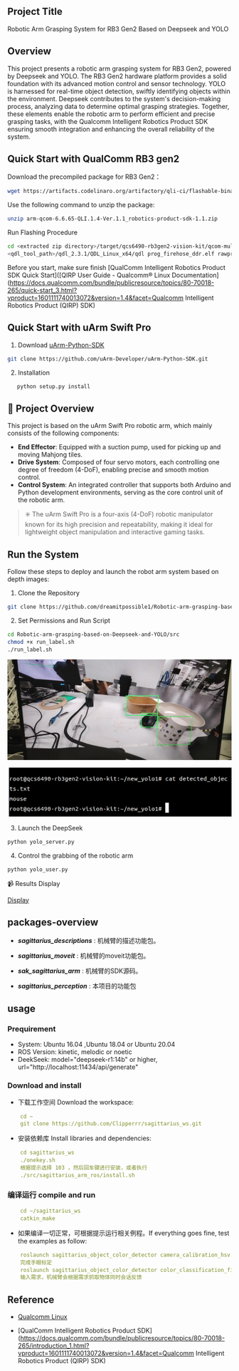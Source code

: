 ## Project Title
Robotic Arm Grasping System for RB3 Gen2 Based on Deepseek and YOLO

## Overview
This project presents a robotic arm grasping system for RB3 Gen2, powered by Deepseek and YOLO. The RB3 Gen2 hardware platform provides a solid foundation with its advanced motion control and sensor technology. YOLO is harnessed for real-time object detection, swiftly identifying objects within the environment. Deepseek contributes to the system's decision-making process, analyzing data to determine optimal grasping strategies. Together, these elements enable the robotic arm to perform efficient and precise grasping tasks, with the Qualcomm Intelligent Robotics Product SDK ensuring smooth integration and enhancing the overall reliability of the system.
## Quick Start with QualComm RB3 gen2
Download the precompiled package for RB3 Gen2：

```bash
wget https://artifacts.codelinaro.org/artifactory/qli-ci/flashable-binaries/qirpsdk/qcs6490-rb3gen2-vision-kit/arm-qcom-6.6.65-QLI.1.4-Ver.1.1_robotics-product-sdk-1.1.zip
```

Use the following command to unzip the package:
```bash
unzip arm-qcom-6.6.65-QLI.1.4-Ver.1.1_robotics-product-sdk-1.1.zip
```
 Run Flashing Procedure

```bash
cd <extracted zip directory>/target/qcs6490-rb3gen2-vision-kit/qcom-multimedia-image
<qdl_tool_path>/qdl_2.3.1/QDL_Linux_x64/qdl prog_firehose_ddr.elf rawprogram*.xml patch*.xml
```


Before you start, make sure finish [QualComm Intelligent Robotics Product SDK Quick Start]([QIRP User Guide - Qualcomm® Linux Documentation](https://docs.qualcomm.com/bundle/publicresource/topics/80-70018-265/quick-start_3.html?vproduct=1601111740013072&version=1.4&facet=Qualcomm Intelligent Robotics Product (QIRP) SDK)


## Quick Start with uArm Swift Pro

1. Download [uArm-Python-SDK](https://github.com/uArm-Developer/uArm-Python-SDK.git)


```bash
git clone https://github.com/uArm-Developer/uArm-Python-SDK.git
```
2. Installation
```bash
   python setup.py install
```

## 🦾 Project Overview

This project is based on the uArm Swift Pro robotic arm, which mainly consists of the following components:

- **End Effector**: Equipped with a suction pump, used for picking up and moving Mahjong tiles.
- **Drive System**: Composed of four servo motors, each controlling one degree of freedom (4-DoF), enabling precise and smooth motion control.
- **Control System**: An integrated controller that supports both Arduino and Python development environments, serving as the core control unit of the robotic arm.
 
> ✳️ The uArm Swift Pro is a four-axis (4-DoF) robotic manipulator known for its high precision and repeatability, making it ideal for lightweight object manipulation and interactive gaming tasks.

## Run the System
Follow these steps to deploy and launch the robot arm system based on depth images:
1. Clone the Repository
```bash
git clone https://github.com/dreamitpossible1/Robotic-arm-grasping-based-on-Deepseek-and-YOLO.git
```
2. Set Permissions and Run Script
```bash
cd Robotic-arm-grasping-based-on-Deepseek-and-YOLO/src
chmod +x run_label.sh
./run_label.sh
```

<p align="center"> <img src="https://github.com/dreamitpossible1/Robotic-arm-grasping-based-on-Deepseek-and-YOLO/blob/main/results/4.jpg" alt="Script Step 1" /> </p> <p align="center"> <img src="https://github.com/dreamitpossible1/Robotic-arm-grasping-based-on-Deepseek-and-YOLO/blob/main/results/5.png" alt="Script Step 2" /> </p>

3. Launch the DeepSeek
```bash
python yolo_server.py
```

4. Control the grabbing of the robotic arm
```bash
python yolo_user.py
```

📹 Results Display

[Display](https://github.com/dreamitpossible1/Robotic-arm-grasping-based-on-Deepseek-and-YOLO/blob/main/results/Robotic-arm-grasping-based-on-Deepseek-and-YOLO.mp4)






## packages-overview

* ***sagittarius_descriptions*** : 机械臂的描述功能包。
* ***sagittarius_moveit*** : 机械臂的moveit功能包。
* ***sak_sagittarius_arm*** : 机械臂的SDK源码。

* ***sagittarius_perception*** : 本项目的功能包

## usage

### Prequirement

* System:	Ubuntu 16.04 ,Ubuntu 18.04 or Ubuntu 20.04
* ROS Version:	kinetic, melodic or noetic
* DeekSeek: model="deepseek-r1:14b" or higher,
            url="http://localhost:11434/api/generate"

###  Download and install
* 下载工作空间 Download the workspace:
```yaml
    cd ~
    git clone https://github.com/Clipperrr/sagittarius_ws.git
```
* 安装依赖库 Install libraries and dependencies:
```yaml
    cd sagittarius_ws
    ./onekey.sh
    根据提示选择 103 ，然后回车键进行安装，或者执行
    ./src/sagittarius_arm_ros/install.sh
```
### 编译运行 compile and run
```yaml
    cd ~/sagittarius_ws
    catkin_make
```
* 如果编译一切正常，可根据提示运行相关例程。If everything goes fine, test the examples as follow:
```yaml
    roslaunch sagittarius_object_color_detector camera_calibration_hsv.launch 
    完成手眼标定
    roslaunch sagittarius_object_color_detector color_classification_fixed.launch
    输入需求，机械臂会根据需求抓取物体同时会话反馈

```


## Reference

- [Qualcomm Linux](https://www.qualcomm.com/developer/software/qualcomm-linux)

- [QualComm Intelligent Robotics Product SDK](https://docs.qualcomm.com/bundle/publicresource/topics/80-70018-265/introduction_1.html?vproduct=1601111740013072&version=1.4&facet=Qualcomm Intelligent Robotics Product (QIRP) SDK)
